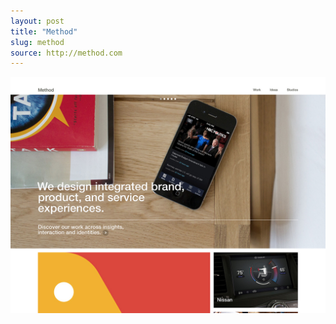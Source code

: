 ```yaml
---
layout: post
title: "Method"
slug: method
source: http://method.com
---
```


<img src="/screenshots/method.jpg">
